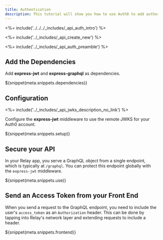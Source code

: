 ```yaml
---
title: Authentication
description: This tutorial will show you how to use Auth0 to add authorization to your Relay API.
---
```


<%= include('../../../_includes/_api_auth_intro') %>

<%= include('../_includes/_api_create_new') %>

<%= include('../_includes/_api_auth_preamble') %>

## Add the Dependencies

Add **express-jwt** and **express-graphql** as dependencies.

${snippet(meta.snippets.dependencies)}

## Configuration

<%= include('../_includes/_api_jwks_description_no_link') %>

Configure the **express-jwt** middleware to use the remote JWKS for your Auth0 account.

${snippet(meta.snippets.setup)}

## Secure your API

In your Relay app, you serve a GraphQL object from a single endpoint, which is typically at `/graphql`. You can protect this endpoint globally with the `express-jwt` middleware.

${snippet(meta.snippets.use)}

## Send an Access Token from your Front End

When you send a request to the GraphQL endpoint, you need to include the user's `access_token` as an `Authorization` header. This can be done by tapping into Relay's network layer and extending requests to include a header.

${snippet(meta.snippets.frontend)}

